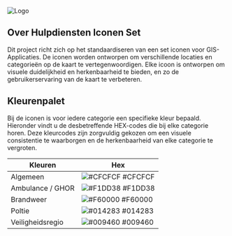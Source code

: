 ![Logo](https://github.com/)

## Over Hulpdiensten Iconen Set
Dit project richt zich op het standaardiseren van een set iconen voor GIS-Applicaties. De iconen worden ontworpen om verschillende locaties en categorieën op de kaart te vertegenwoordigen. Elke icoon is ontworpen om visuele duidelijkheid en herkenbaarheid te bieden, en zo de gebruikerservaring van de kaart te verbeteren.

## Kleurenpalet
Bij de iconen is voor iedere categorie een specifieke kleur bepaald. Hieronder vindt u de desbetreffende HEX-codes die bij elke categorie horen. Deze kleurcodes zijn zorgvuldig gekozen om een visuele consistentie te waarborgen en de herkenbaarheid van elke categorie te vergroten.

| Kleuren             | Hex                                                                |
| ----------------- | ------------------------------------------------------------------ |
| Algemeen | ![#CFCFCF](https://via.placeholder.com/10/CFCFCF?text=+) #CFCFCF |
| Ambulance / GHOR | ![#F1DD38](https://via.placeholder.com/10/F1DD38?text=+) #F1DD38 |
| Brandweer | ![#F60000](https://via.placeholder.com/10/F60000?text=+) #F60000 |
| Poltie | ![#014283](https://via.placeholder.com/10/014283?text=+) #014283 |
| Veiligheidsregio | ![#009460](https://via.placeholder.com/10/009460?text=+) #009460 |


